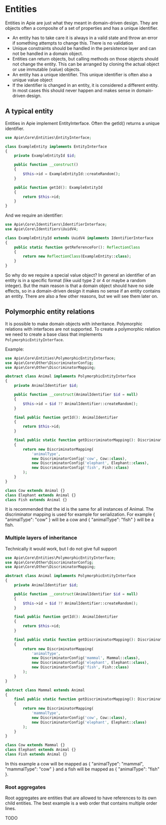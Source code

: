 # Entities
Entities in Apie are just what they meant in domain-driven design. They are objects often a composite of a set of properties and has a unique identifier.
- An entity has to take care it is always in a valid state and throw an error if something attempts to change this. There is no validation
- Unique constraints should be handled in the persistence layer and can not be handled in a domain object. 
- Entities can return objects, but calling methods on those objects should not change the entity. This can be arranged by cloning the actual object or use immutable (value) objects.
- An entity has a unique identifier. This unique identifier is often also a unique value object 
- If the identifier is changed in an entity, it is considered a different entity. In most cases this should never happen and makes sense in domain-driven design.

## A typical entity
Entities in Apie implement EntityInterface. Often the getId() returns a unique identifier.
```php
use Apie\Core\Entities\EntityInterface;

class ExampleEntity implements EntityInterface
{
    private ExampleEntityId $id;

    public function __construct()
    {
        $this->id = ExampleEntityId::createRandom();
    }

    public function getId(): ExampleEntityId
    {
        return $this->id;
    }
}
```
And we require an identifier:
```php
use Apie\Core\Identifiers\IdentifierInterface;
use Apie\Core\Identifiers\UuidV4;

class ExampleEntityId extends UuidV4 implements IdentifierInterface
{
    public static function getReferenceFor(): ReflectionClass
    {
        return new ReflectionClass(ExampleEntity::class);
    }
}
```

So why do we require a special value object? In general an identifier of an entity is in a specific format (like uuid type 2 or 4 or maybe a random integer). But the main reason is that a domain object should have no side effects, so in a domain-driven design it makes no sense if an entity contains an entity. There are also a few
other reasons, but we will see them later on.

## Polymorphic entity relations
It is possible to make domain objects with inheritance. Polymorphic relations with interfaces are not supported. To create a polymorphic relation we need to create a base class that implements <code>PolymorphicEntityInterface</code>.

Example:
```php
use Apie\Core\Entities\PolymorphicEntityInterface;
use Apie\Core\Other\DiscriminatorConfig;
use Apie\Core\Other\DiscriminatorMapping;

abstract class Animal implements PolymorphicEntityInterface
{
    private AnimalIdentifier $id;

    public function __construct(AnimalIdentifier $id = null)
    {
        $this->id = $id ?? AnimalIdentifier::createRandom();
    }

    final public function getId(): AnimalIdentifier
    {
        return $this->id;
    }

    final public static function getDiscriminatorMapping(): DiscriminatorMapping
    {
        return new DiscriminatorMapping(
            'animalType',
            new DiscriminatorConfig('cow', Cow::class),
            new DiscriminatorConfig('elephant', Elephant::class),
            new DiscriminatorConfig('fish', Fish::class)
        );
    }
}

class Cow extends Animal {}
class Elephant extends Animal {}
class Fish extends Animal {}
```
It is recommended that the id is the same for all instances of Animal. The discriminator mapping is used for example for serialization.
For example { "animalType": "cow" } will be a cow and { "animalType": "fish" }  will be a fish.

### Multiple layers of inheritance
Technically it would work, but I do not give full support 
```php
use Apie\Core\Entities\PolymorphicEntityInterface;
use Apie\Core\Other\DiscriminatorConfig;
use Apie\Core\Other\DiscriminatorMapping;

abstract class Animal implements PolymorphicEntityInterface
{
    private AnimalIdentifier $id;

    public function __construct(AnimalIdentifier $id = null)
    {
        $this->id = $id ?? AnimalIdentifier::createRandom();
    }

    final public function getId(): AnimalIdentifier
    {
        return $this->id;
    }

    final public static function getDiscriminatorMapping(): DiscriminatorMapping
    {
        return new DiscriminatorMapping(
            'animalType',
            new DiscriminatorConfig('mammal', Mammal::class),
            new DiscriminatorConfig('elephant', Elephant::class),
            new DiscriminatorConfig('fish', Fish::class)
        );
    }
}

abstract class Mammal extends Animal
{
    final public static function getDiscriminatorMapping(): DiscriminatorMapping
    {
        return new DiscriminatorMapping(
            'mammalType',
            new DiscriminatorConfig('cow', Cow::class),
            new DiscriminatorConfig('elephant', Elephant::class)
        );
    }
}

class Cow extends Mammal {}
class Elephant extends Animal {}
class Fish extends Animal {}
```

In this example a cow will be mapped as { "animalType": "mammal", "mammalType": "cow" } and a fish will be mapped as { "animalType": "fish" }.

### Root aggregates
Root aggregates are entities that are allowed to have references to its own child entities. The best example is a web order
that contains multiple order lines.

TODO